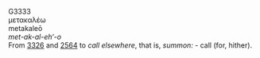<body>
  <p>G3333<br>  μετακαλέω  <br> metakaleō  <br><i>met-ak-al-eh‘-o </i><br>From <a href="g3326.htm">3326</a> and <a href="g2564.htm">2564</a>  to <i>call</i> <i>elsewhere</i>, that is, <i>summon:</i> - call (for, hither).<br></p>
 </body>